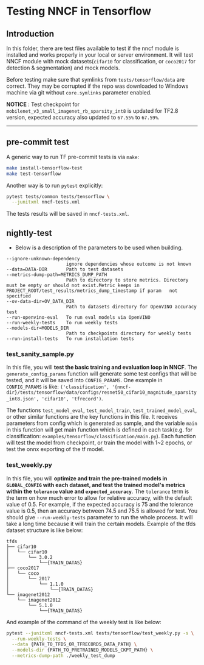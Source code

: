 # Testing NNCF in Tensorflow

## Introduction

In this folder, there are test files available to test if the nncf module is installed and works properly in your local or server environment. It will test NNCF module with mock datasets(`cifar10` for classification, or `coco2017` for detection & segmentation) and mock models.

Before testing make sure that symlinks from `tests/tensorflow/data` are correct. They may be corrupted if the repo was downloaded to Windows machine via git without `core.symlinks` parameter enabled.

**NOTICE** : Test checkpoint for `mobilenet_v3_small_imagenet_rb_sparsity_int8` is updated for TF2.8 version, expected accuracy also updated to `67.55%` to `67.59%`.

---

## pre-commit test

A generic way to run TF pre-commit tests is via `make`:

```bash
make install-tensorflow-test
make test-tensorflow
```

Another way is to run `pytest` explicitly:

```bash
pytest tests/common tests/tensorflow \
  --junitxml nncf-tests.xml
```

The tests results will be saved in `nncf-tests.xml`.

## nightly-test

- Below is a description of the parameters to be used when building.

```text
--ignore-unknown-dependency
                      ignore dependencies whose outcome is not known
--data=DATA-DIR       Path to test datasets
--metrics-dump-path=METRICS_DUMP_PATH
                      Path to directory to store metrics. Directory must be empty or should not exist.Metric keeps in PROJECT_ROOT/test_results/metrics_dump_timestamp if param   not specified
--ov-data-dir=OV_DATA_DIR
                      Path to datasets directory for OpenVINO accuracy test
--run-openvino-eval   To run eval models via OpenVINO
--run-weekly-tests    To run weekly tests
--models-dir=MODELS_DIR
                      Path to checkpoints directory for weekly tests
--run-install-tests   To run installation tests
```

### test_sanity_sample.py

In this file, you will **test the basic training and evaluation loop in NNCF**. The `generate_config_params` function will generate some test configs that will be tested, and it will be saved into `CONFIG_PARAMS`. One example in `CONFIG_PARAMS` is like: `('classification', '{nncf-dir}/tests/tensorflow/data/configs/resnet50_cifar10_magnitude_sparsity_int8.json', 'cifar10', 'tfrecord')`.

The functions `test_model_eval`, `test_model_train`, `test_trained_model_eval`, or other similar functions are the key functions in this file. It receives parameters from config which is generated as sample, and the variable `main` in this function will get main function which is defined in each task(e.g. for classification: `examples/tensorflow/classification/main.py`). Each function will test the model from checkpoint, or train the model with 1~2 epochs, or test the onnx exporting of the tf model.

### test_weekly.py

In this file, you will **optimize and train the pre-trained models in `GLOBAL_CONFIG` with each dataset, and test the trained model's metrics within the `tolerance` value and `expected_accuracy`**. The `tolerance` term is the term on how much error to allow for relative accuracy, with the default value of 0.5. For example, if the expected accuracy is 75 and the tolerance value is 0.5, then an accuracy between 74.5 and 75.5 is allowed for test. You should give `--run-weekly-tests` parameter to run the whole process. It will take a long time because it will train the certain models.
Example of the tfds dataset structure is like below:

```text
tfds
├── cifar10
│   └── cifar10
│       └── 3.0.2
│           └──{TRAIN_DATAS}
├── coco2017
│   └── coco
│       └── 2017
│           └── 1.1.0
│               └──{TRAIN_DATAS}
└── imagenet2012
    └── imagenet2012
        └── 5.1.0
            └──{TRAIN_DATAS}
```

And example of the command of the weekly test is like below:

```bash
pytest --junitxml nncf-tests.xml tests/tensorflow/test_weekly.py -s \
  --run-weekly-tests \
  --data {PATH_TO_TFDS_OR_TFRECORDS_DATA_PATH} \
  --models-dir {PATH_TO_PRETRAINED_MODELS_CKPT_PATH} \
  --metrics-dump-path ./weekly_test_dump
```
